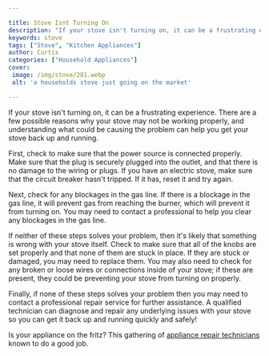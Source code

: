 ```yaml
---

title: Stove Isnt Turning On
description: "If your stove isn't turning on, it can be a frustrating experience. There are a few possible reasons why your stove may not be wor...learn about it in this post"
keywords: stove
tags: ["Stove", "Kitchen Appliances"]
author: Curtis
categories: ["Household Appliances"]
cover: 
 image: /img/stove/281.webp
 alt: 'a households stove just going on the market'

---
```


If your stove isn't turning on, it can be a frustrating experience. There are a few possible reasons why your stove may not be working properly, and understanding what could be causing the problem can help you get your stove back up and running.

First, check to make sure that the power source is connected properly. Make sure that the plug is securely plugged into the outlet, and that there is no damage to the wiring or plugs. If you have an electric stove, make sure that the circuit breaker hasn't tripped. If it has, reset it and try again.

Next, check for any blockages in the gas line. If there is a blockage in the gas line, it will prevent gas from reaching the burner, which will prevent it from turning on. You may need to contact a professional to help you clear any blockages in the gas line.

If neither of these steps solves your problem, then it's likely that something is wrong with your stove itself. Check to make sure that all of the knobs are set properly and that none of them are stuck in place. If they are stuck or damaged, you may need to replace them. You may also need to check for any broken or loose wires or connections inside of your stove; if these are present, they could be preventing your stove from turning on properly. 

Finally, if none of these steps solves your problem then you may need to contact a professional repair service for further assistance. A qualified technician can diagnose and repair any underlying issues with your stove so you can get it back up and running quickly and safely!

Is your appliance on the fritz? This gathering of <a href="/pages/appliance-repair-technicians/">appliance repair technicians</a> known to do a good job.